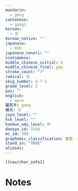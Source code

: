 ```yaml
---
mandarin:
  - gèng
cantonese:
  - gang1
korean:
  - 갱
korean_native: ""
japanese:
  - KOU
japanese_nanori: ""
vietnamese:
middle_chinese_initial: k
middle_chinese_final: ɣæŋ
stroke_count: "7"
radical: 曰
skip_number: 4-7-1
grade_level: 3
pos: ""
english:
  - more
羅馬字: gang
韓文: 강
joyo_level: ""
hsk_level: ""
hanmun_edu_level: 中
danayo_id: 3156
mc_id: 399
graphemic_classification: 會意
stand_in: "TRUE"
aliases:
---
```

```meta-bind-embed
[[nav/char_info]]
```

# Notes
